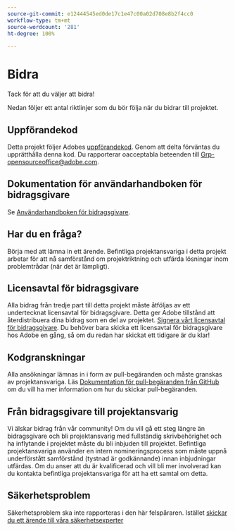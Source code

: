 ```yaml
---
source-git-commit: e12444545ed0de17c1e47c00a02d708e8b2f4cc0
workflow-type: tm+mt
source-wordcount: '281'
ht-degree: 100%

---
```

# Bidra

Tack för att du väljer att bidra!

Nedan följer ett antal riktlinjer som du bör följa när du bidrar till projektet.

## Uppförandekod

Detta projekt följer Adobes [uppförandekod](code-of-conduct.md). Genom att delta 
förväntas du upprätthålla denna kod. Du rapporterar oacceptabla beteenden till
[Grp-opensourceoffice@adobe.com](mailto:Grp-opensourceoffice@adobe.com).

## Dokumentation för användarhandboken för bidragsgivare

Se [Användarhandboken för bidragsgivare](https://experienceleague.adobe.com/docs/contributor/contributor-guide/introduction.html?lang=sv).

## Har du en fråga?

Börja med att lämna in ett ärende. Befintliga projektansvariga i detta projekt arbetar för att nå 
samförstånd om projektriktning och utfärda lösningar inom problemtrådar 
(när det är lämpligt).

## Licensavtal för bidragsgivare

Alla bidrag från tredje part till detta projekt måste åtföljas av ett undertecknat licensavtal 
för bidragsgivare. Detta ger Adobe tillstånd att återdistribuera dina bidrag 
som en del av projektet. [Signera vårt licensavtal för bidragsgivare](http://opensource.adobe.com/cla.html). Du 
behöver bara skicka ett licensavtal för bidragsgivare hos Adobe en gång, så om du redan har skickat ett tidigare 
är du klar!

## Kodgranskningar

Alla ansökningar lämnas in i form av pull-begäranden och måste granskas 
av projektansvariga. Läs [Dokumentation för pull-begäranden från GitHub](https://help.github.com/articles/about-pull-requests/)
om du vill ha mer information om hur du skickar pull-begäranden.

<!--
Lastly, please follow the [pull request template](PULL_REQUEST_TEMPLATE.md) when
submitting a pull request!
-->

## Från bidragsgivare till projektansvarig

Vi älskar bidrag från vår community! Om du vill gå ett steg längre än bidragsgivare 
och bli projektansvarig med fullständig skrivbehörighet och ha inflytande i projektet måste du 
bli inbjuden till projektet. Befintliga projektansvariga använder en intern nomineringsprocess 
som måste uppnå underförstått samförstånd (tystnad är godkännande) innan inbjudningar 
utfärdas. Om du anser att du är kvalificerad och vill bli mer involverad 
kan du kontakta befintliga projektansvariga för att ha ett samtal om detta.

## Säkerhetsproblem

Säkerhetsproblem ska inte rapporteras i den här felspåraren. Istället [skickar du ett ärende till våra säkerhetsexperter](https://helpx.adobe.com/se/security/alertus.html)
